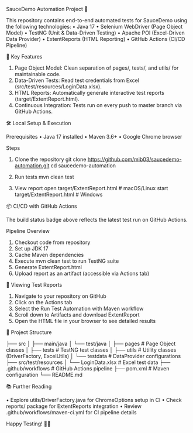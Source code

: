 SauceDemo Automation Project 🧪


This repository contains end-to-end automated tests for SauceDemo using the following technologies:
• Java 17
• Selenium WebDriver (Page Object Model)
• TestNG (Unit & Data-Driven Testing)
• Apache POI (Excel-Driven Data Provider)
• ExtentReports (HTML Reporting)
• GitHub Actions (CI/CD Pipeline)

🚀 Key Features

1. Page Object Model: Clean separation of pages/, tests/, and utils/ for maintainable code.
2. Data-Driven Tests: Read test credentials from Excel (src/test/resources/LoginData.xlsx).
3. HTML Reports: Automatically generate interactive test reports (target/ExtentReport.html).
4. Continuous Integration: Tests run on every push to master branch via GitHub Actions.

🛠️ Local Setup & Execution

Prerequisites
• Java 17 installed
• Maven 3.6+
• Google Chrome browser

Steps
1. Clone the repository
git clone https://github.com/mib03/saucedemo-automation.git
cd saucedemo-automation

2. Run tests
mvn clean test

3. View report
open target/ExtentReport.html   # macOS/Linux
start target/ExtentReport.html # Windows

📦 CI/CD with GitHub Actions

The build status badge above reflects the latest test run on GitHub Actions.

Pipeline Overview
1. Checkout code from repository
2. Set up JDK 17
3. Cache Maven dependencies
4. Execute mvn clean test to run TestNG suite
5. Generate ExtentReport.html
6. Upload report as an artifact (accessible via Actions tab)

📖 Viewing Test Reports

1. Navigate to your repository on GitHub
2. Click on the Actions tab
3. Select the Run Test Automation with Maven workflow
4. Scroll down to Artifacts and download ExtentReport
5. Open the HTML file in your browser to see detailed results

🔧 Project Structure

├── src
│   ├── main/java
│   └── test/java
│       ├── pages      # Page Object classes
│       ├── tests      # TestNG test classes
│       ├── utils      # Utility classes (DriverFactory, ExcelUtils)
│       └── testdata   # DataProvider configurations
├── src/test/resources
│   └── LoginData.xlsx  # Excel test data
├── .github/workflows    # GitHub Actions pipeline
├── pom.xml              # Maven configuration
└── README.md

📚 Further Reading

• Explore utils/DriverFactory.java for ChromeOptions setup in CI
• Check reports/ package for ExtentReports integration
• Review .github/workflows/maven-ci.yml for CI pipeline details

Happy Testing! 🧑‍💻

